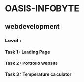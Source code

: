 ﻿# OASIS-INFOBYTE

## webdevelopment 
### Level :
#### Task 1 : Landing Page
#### Task 2 : Portfolio website
#### Task 3 : Temperature calculator
